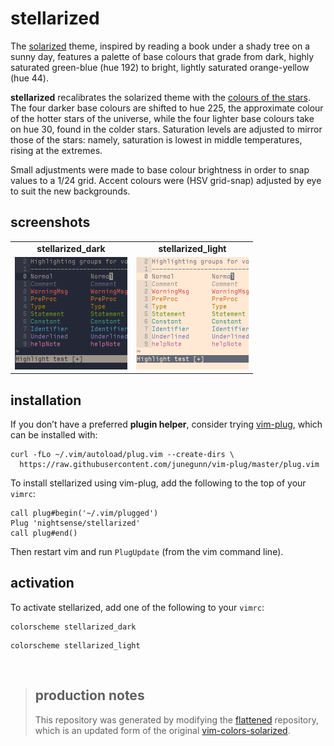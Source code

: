 # stellarized

The [solarized](http://ethanschoonover.com/solarized) theme, inspired by reading a book under a shady tree on a sunny day, features a palette of base colours that grade from dark, highly saturated green-blue (hue 192) to bright, lightly saturated orange-yellow (hue 44).

**stellarized** recalibrates the solarized theme with the [colours of the stars](http://www.vendian.org/mncharity/dir3/starcolor/details.html). The four darker base colours are shifted to hue 225, the approximate colour of the hotter stars of the universe, while the four lighter base colours take on hue 30, found in the colder stars. Saturation levels are adjusted to mirror those of the stars: namely, saturation is lowest in middle temperatures, rising at the extremes.

Small adjustments were made to base colour brightness in order to snap values to a 1/24 grid. Accent colours were (HSV grid-snap) adjusted by eye to suit the new backgrounds.

## screenshots

<table style="text-align:center;font-weight:bold">
<tbody>
<tr>
<td>stellarized_dark</td>
<td>stellarized_light</td>
</tr>
<tr>
<td>
<img src="screenshots/stellarized_dark.png" alt="screenshot of stellarized dark, a theme that paints vim with the colours of the stars" width="180">
</td>
<td>
<img src="screenshots/stellarized_light.png" alt="screenshot of stellarized light, a theme that paints vim with the colours of the stars" width="180">
</td>
</tr>
</tbody>
</table>

## installation

If you don’t have a preferred **plugin helper**, consider trying [vim-plug](https://github.com/junegunn/vim-plug), which can be installed with:

```
curl -fLo ~/.vim/autoload/plug.vim --create-dirs \
  https://raw.githubusercontent.com/junegunn/vim-plug/master/plug.vim
```

To install stellarized using vim-plug, add the following to the top of your `vimrc`:

```
call plug#begin('~/.vim/plugged')
Plug 'nightsense/stellarized'
call plug#end()
```

Then restart vim and run `PlugUpdate` (from the vim command line).

## activation

To activate stellarized, add one of the following to your `vimrc`:

```
colorscheme stellarized_dark
```

```
colorscheme stellarized_light
```

<br>

> ## production notes
>
> This repository was generated by modifying the [flattened](https://github.com/romainl/flattened) repository, which is an updated form of the original [vim-colors-solarized](altercation/vim-colors-solarized).
